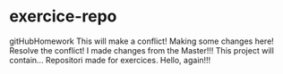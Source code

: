 # exercice-repo
gitHubHomework
This will make a conflict!
Making some changes here!
Resolve the conflict!
I made changes from the Master!!!
This project will contain...
Repositori made for exercices.
Hello, again!!!


